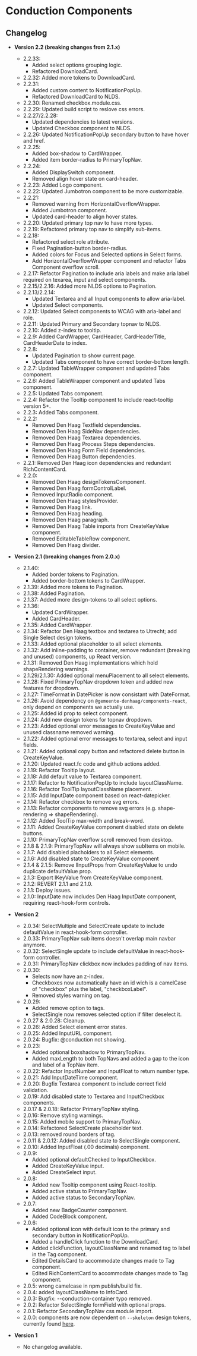# Conduction Components

## Changelog

- **Version 2.2 (breaking changes from 2.1.x)**

  - 2.2.33: 
    - Added select options grouping logic.
    - Refactored DownloadCard.
  - 2.2.32: Added more tokens to DownloadCard.
  - 2.2.31:
    - Added custom content to NotificationPopUp.
    - Refactored DownloadCard to NLDS.
  - 2.2.30: Renamed checkbox.module.css.
  - 2.2.29: Updated build script to reslove css errors.
  - 2.2.27/2.2.28:
    - Updated dependencies to latest versions.
    - Updated Checkbox component to NLDS.
  - 2.2.26: Updated NotificationPopUp secondary button to have hover and href.
  - 2.2.25:
    - Added box-shadow to CardWrapper.
    - Added item border-radius to PrimaryTopNav.
  - 2.2.24:
    - Added DisplaySwitch component.
    - Removed align hover state on card-header.
  - 2.2.23: Added Logo component.
  - 2.2.22: Updated Jumbotron component to be more customizable.
  - 2.2.21:
    - Removed warning from HorizontalOverflowWrapper.
    - Added Jumbotron component.
    - Updated card-header to align hover states.
  - 2.2.20: Updated primary top nav to have more types.
  - 2.2.19: Refactored primary top nav to simplify sub-items.
  - 2.2.18:
    - Refactored select role attribute.
    - Fixed Pagination-button border-radius.
    - Added colors for Focus and Selected options in Select forms.
    - Add HorizontalOverflowWrapper component and refactor Tabs Component overflow scroll.
  - 2.2.17: Refactor Pagination to include aria labels and make aria label required on texarea, input and select components.
  - 2.2.15/2.2.16: Added more NLDS options to Pagination.
  - 2.2.13/2.2.14:
    - Updated Textarea and all Input components to allow aria-label.
    - Updated Select components.
  - 2.2.12: Updated Select components to WCAG with aria-label and role.
  - 2.2.11: Updated Primary and Secondary topnav to NLDS.
  - 2.2.10: Added z-index to tooltip.
  - 2.2.9: Added CardWrapper, CardHeader, CardHeaderTitle, CardHeaderDate to index.
  - 2.2.8:
    - Updated Pagination to show current page.
    - Updated Tabs component to have correct border-bottom length.
  - 2.2.7: Updated TableWrapper component and updated Tabs component.
  - 2.2.6: Added TableWrapper component and updated Tabs component.
  - 2.2.5: Updated Tabs component.
  - 2.2.4: Refactor the Tooltip component to include react-tooltip version 5+.
  - 2.2.3: Added Tabs component.
  - 2.2.2:
    - Removed Den Haag Textfield dependencies.
    - Removed Den Haag SideNav dependencies.
    - Removed Den Haag Textarea dependencies.
    - Removed Den Haag Process Steps dependencies.
    - Removed Den Haag Form Field dependencies.
    - Removed Den Haag Button dependencies.
  - 2.2.1: Removed Den Haag icon dependencies and redundant RichContentCard.
  - 2.2.0:
    - Removed Den Haag designTokensComponent.
    - Removed Den Haag formControlLabel.
    - Removed InputRadio component.
    - Removed Den Haag stylesProvider.
    - Removed Den Haag link.
    - Removed Den Haag heading.
    - Removed Den Haag paragraph.
    - Removed Den Haag Table imports from CreateKeyValue component.
    - Removed EditableTableRow component.
    - Removed Den Haag divider.

- **Version 2.1 (breaking changes from 2.0.x)**

  - 2.1.40:
    - Added border tokens to Pagination.
    - Added border-bottom tokens to CardWrapper.
  - 2.1.39: Added more tokens to Pagination.
  - 2.1.38: Added Pagination.
  - 2.1.37: Added more design-tokens to all select options.
  - 2.1.36:
    - Updated CardWrapper.
    - Added CardHeader.
  - 2.1.35: Added CardWrapper.
  - 2.1.34: Refactor Den Haag textbox and textarea to Utrecht; add Single Select design tokens.
  - 2.1.33: Added optional placeholder to all select elements.
  - 2.1.32: Add inline-padding to container, remove redundant (breaking and unused) components, up React version.
  - 2.1.31: Removed Den Haag implementations which hold shapeRendering warnings.
  - 2.1.29/2.1.30: Added optional menuPlacement to all select elements.
  - 2.1.28: Fixed PrimaryTopNav dropdown token and added new features for dropdown.
  - 2.1.27: TimeFormat in DatePicker is now consistant with DateFormat.
  - 2.1.26: Avoid dependency on `@gemeente-denhaag/components-react`, only depend on components we actually use.
  - 2.1.25: Added id prop to select component.
  - 2.1.24: Add new design tokens for topnav dropdown.
  - 2.1.23: Added optional error messages to CreateKeyValue and unused classname removed warning.
  - 2.1.22: Added optional error messages to textarea, select and input fields.
  - 2.1.21: Added optional copy button and refactored delete button in CreateKeyValue.
  - 2.1.20: Updated react.fc code and github actions added.
  - 2.1.19: Refactor Tooltip layout.
  - 2.1.18: Add default value to Textarea component.
  - 2.1.17: Refactor to NotificationPopUp to include layoutClassName.
  - 2.1.16: Refactor ToolTip layoutClassName placement.
  - 2.1.15: Add InputDate component based on react-datepicker.
  - 2.1.14: Refactor checkbox to remove svg errors.
  - 2.1.13: Refactor components to remove svg errors (e.g. shape-rendering => shapeRendering).
  - 2.1.12: Added ToolTip max-width and break-word.
  - 2.1.11: Added CreateKeyValue component disabled state on delete buttons.
  - 2.1.10: PrimaryTopNav overflow scroll removed from desktop.
  - 2.1.8 & 2.1.9: PrimaryTopNav will always show subItems on mobile.
  - 2.1.7: Add disabled placholders to all Select elements.
  - 2.1.6: Add disabled state to CreateKeyValue component
  - 2.1.4 & 2.1.5: Remove IInputProps from CreateKeyValue to undo duplicate defaultValue prop.
  - 2.1.3: Export IKeyValue from CreateKeyValue component.
  - 2.1.2: REVERT 2.1.1 and 2.1.0.
  - 2.1.1: Deploy issues.
  - 2.1.0: InputDate now includes Den Haag InputDate component, requiring react-hook-form controls.

- **Version 2**

  - 2.0.34: SelectMultiple and SelectCreate update to include defaultValue in react-hook-form controller.
  - 2.0.33: PrimaryTopNav sub items doesn't overlap main navbar anymore.
  - 2.0.32: SelectSingle update to include defaultValue in react-hook-form controller.
  - 2.0.31: PrimaryTopNav clickbox now includes padding of nav items.
  - 2.0.30:
    - Selects now have an z-index.
    - Checkboxes now automatically have an id wich is a camelCase of "checkbox" plus the label, "checkboxLabel".
    - Removed styles warning on tag.
  - 2.0.29:
    - Added remove option to tags.
    - SelectSingle now removes selected option if filter deselect it.
  - 2.0.27 & 2.0.28: Cleanup.
  - 2.0.26: Added Select element error states.
  - 2.0.25: Added InputURL component.
  - 2.0.24: Bugfix: @conduction not showing.
  - 2.0.23:
    - Added optional boxshadow to PrimaryTopNav.
    - Added maxLength to both TopNavs and added a gap to the icon and label of a TopNav item.
  - 2.0.22: Refactor InputNumber and InputFloat to return number type.
  - 2.0.21: Add InputDateTime component.
  - 2.0.20: Bugfix Textarea component to include correct field validation.
  - 2.0.19: Add disabled state to Textarea and InputCheckbox components.
  - 2.0.17 & 2.0.18: Refactor PrimaryTopNav styling.
  - 2.0.16: Remove styling warnings.
  - 2.0.15: Added mobile support to PrimaryTopNav.
  - 2.0.14: Refactored SelectCreate placeholder text.
  - 2.0.13: removed round borders of tag.
  - 2.0.11 & 2.0.12: Added disabled state to SelectSingle component.
  - 2.0.10: Added InputFloat (.00 decimals) component.
  - 2.0.9:
    - Added optional defaultChecked to InputCheckbox.
    - Added CreateKeyValue input.
    - Added CreateSelect input.
  - 2.0.8:
    - Added new Tooltip component using React-tooltip.
    - Added active status to PrimaryTopNav.
    - Added active status to SecondaryTopNav.
  - 2.0.7:
    - Added new BadgeCounter component.
    - Added CodeBlock component.
  - 2.0.6:
    - Added optional icon with default icon to the primary and secondary button in NotificationPopUp.
    - Added a handleClick function to the DownloadCard.
    - Added clickFunction, layoutClassName and renamed tag to label in the Tag component.
    - Edited DetailsCard to accommodate changes made to Tag component.
    - Edited RichContentCard to accommodate changes made to Tag component.
  - 2.0.5: wrong camelcase in npm publish/build fix.
  - 2.0.4: added layoutClassName to InfoCard.
  - 2.0.3: Bugfix: --conduction-container typo removed.
  - 2.0.2: Refactor SelectSingle formField with optional props.
  - 2.0.1: Refactor SecondaryTopNav css module import.
  - 2.0.0: components are now dependent on `--skeleton` design tokens, currently found [here](https://github.com/OpenCatalogi/web-app/blob/development/pwa/src/styling/design-tokens/skeleton-design-tokens.css).

- **Version 1**

  - No changelog available.
